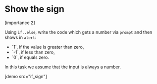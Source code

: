 # Show the sign 

[importance 2]

Using `if..else`, write the code which gets a number via `prompt` and then shows in `alert`:

<ul>
<li>`1`, if the value is greater than zero,</li>
<li>`-1`, if less than zero,</li>
<li>`0`, if equals zero.</li>
</ul>

In this task we assume that the input is always a number.

[demo src="if_sign"]